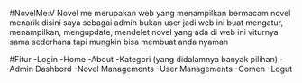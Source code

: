 #NovelMe:V
Novel me merupakan web yang menampilkan bermacam novel menarik
disini saya sebagai admin bukan user jadi web ini buat mengatur,
menampilkan, mengupdate, mendelet novel yang ada di web ini
viturnya sama sederhana tapi mungkin bisa membuat anda nyaman 

#Fitur
-Login
-Home
-About
-Kategori (yang didalamnya banyak pilihan)
-Admin Dashbord
-Novel Managements
-User Managements
-Comen
-Logut
